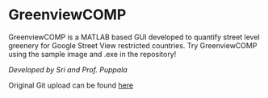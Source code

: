 # GreenviewCOMP
GreenviewCOMP is a MATLAB based GUI developed to quantify street level greenery for Google Street View restricted countries. Try GreenviewCOMP using the sample image and .exe in the repository! 

_Developed by Sri and Prof. Puppala_






Original Git upload can be found [here](https://github.com/bmuosgs/bmugvi) 
